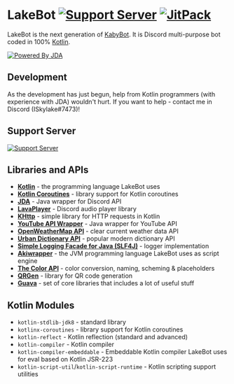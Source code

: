 # LakeBot [![Support Server](https://discordapp.com/api/guilds/346332300385976321/embed.png)](https://discord.gg/QsTevwF) [![JitPack](https://jitpack.io/v/ISkylakeS/LakeBot.svg)](https://jitpack.io/#ISkylakeS/LakeBot)
LakeBot is the next generation of [KabyBot](https://github.com/KabyBot/KabyBot). It is Discord multi-purpose bot coded in 100% [Kotlin](https://kotlinlang.org/).

[![Powered By JDA](http://i.imgur.com/4Fhq6yQ.png)](https://github.com/DV8FromTheWorld/JDA)
## Development
As the development has just begun, help from Kotlin programmers (with experience with JDA) wouldn't hurt. If you want to help - contact me in Discord (ISkylake#7473)!
## Support Server
[![Support Server](https://discordapp.com/api/guilds/346332300385976321/embed.png?style=banner4)](https://discord.gg/QsTevwF)
## Libraries and APIs
* **[Kotlin](https://github.com/JetBrains/kotlin)** - the programming language LakeBot uses
* **[Kotlin Coroutines](https://github.com/Kotlin/kotlinx.coroutines)** - library support for Kotlin coroutines
* **[JDA](https://github.com/DV8FromTheWorld/JDA)** - Java wrapper for Discord API
* **[LavaPlayer](https://github.com/sedmelluq/lavaplayer)** - Discord audio player library
* **[KHttp](https://github.com/jkcclemens/khttp)** - simple library for HTTP requests in Kotlin
* **[YouTube API Wrapper](https://developers.google.com/api-client-library/java/apis/youtube/v3)** - Java wrapper for YouTube API
* **[OpenWeatherMap API](https://www.openweathermap.org/api)** - clear current weather data API 
* **[Urban Dictionary API](https://www.urbandictionary.com/)** - popular modern dictionary API
* **[Simple Logging Facade for Java (SLF4J)](https://www.slf4j.org/)** - logger implementation
* **[Akiwrapper](https://github.com/markozajc/Akiwrapper)** - the JVM programming language LakeBot uses as script engine
* **[The Color API](http://www.thecolorapi.com/)** - color conversion, naming, scheming & placeholders
* **[QRGen](https://github.com/kenglxn/QRGen)** - library for QR code generation
* **[Guava](https://github.com/google/guava)** - set of core libraries that includes a lot of useful stuff
## Kotlin Modules
* `kotlin-stdlib-jdk8` - standard library
* `kotlinx-coroutines` - library support for Kotlin coroutines
* `kotlin-reflect` - Kotlin reflection (standard and advanced)
* `kotlin-compiler` - Kotlin compiler
* `kotlin-compiler-embeddable` - Embeddable Kotlin compiler LakeBot uses for eval based on Kotlin JSR-223
* `kotlin-script-util`/`kotlin-script-runtime` - Kotlin scripting support utilities
